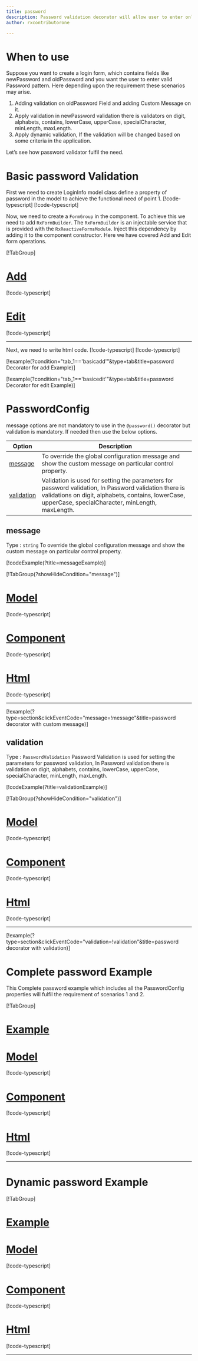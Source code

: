 ```yaml
---
title: password  
description: Password validation decorator will allow user to enter only the input according to correct password validation format.
author: rxcontributorone

---
```

# When to use
Suppose you want to create a login form, which contains fields like newPassword and oldPassword and you want the user to enter valid Password pattern. Here depending upon the requirement these scenarios may arise.	
1. Adding validation on oldPassword Field and adding  Custom Message on it.
2. Apply validation in newPassword validation there is validators on digit, alphabets, contains, lowerCase, upperCase, specialCharacter, minLength, maxLength.
3. Apply dynamic validation, If the validation will be changed based on some criteria in the application.

Let’s see how password validator fulfil the need.

# Basic password Validation
First we need to create LoginInfo model class define a property of password in the model to achieve the functional need of point 1.
[!code-typescript[](\assets\examples\reactive-form-validators\decorators\password\add\login-info.model.ts?condition="tab_1=='basicadd'"&type=section)]
[!code-typescript[](\assets\examples\reactive-form-validators\decorators\password\edit\login-info.model.ts?condition="tab_1=='basicedit'"&type=section)]

Now, we need to create a `FormGroup` in the component. To achieve this we need to add `RxFormBuilder`. The `RxFormBuilder` is an injectable service that is provided with the `RxReactiveFormsModule`. Inject this dependency by adding it to the component constructor.
Here we have covered Add and Edit form operations.

[!TabGroup]
# [Add](#tab\basicadd)
[!code-typescript[](\assets\examples\reactive-form-validators\decorators\password\add\password-add.component.ts)]
# [Edit](#tab\basicedit)
[!code-typescript[](\assets\examples\reactive-form-validators\decorators\password\edit\password-edit.component.ts)]
***

Next, we need to write html code.
[!code-typescript[](\assets\examples\reactive-form-validators\decorators\password\add\password-add.component.html?condition="tab_1=='basicadd'"&type=section)]
[!code-typescript[](\assets\examples\reactive-form-validators\decorators\password\edit\password-edit.component.html?condition="tab_1=='basicedit'"&type=section)]

[!example(?condition="tab_1=='basicadd'"&type=tab&title=password Decorator for add Example)]
<app-password-add></app-password-add>

[!example(?condition="tab_1=='basicedit'"&type=tab&title=password Decorator for edit Example)]
<app-password-edit></app-password-edit>

# PasswordConfig 
message options are not mandatory to use in the `@password()` decorator but validation is mandatory. If needed then use the below options.

|Option | Description |
|--- | ---- |
|[message](#message) | To override the global configuration message and show the custom message on particular control property. |
|[validation](#validation) | Validation is used for setting the parameters for password validation, In Password validation there is validations on digit, alphabets, contains, lowerCase, upperCase, specialCharacter, minLength, maxLength. |

## message 
Type :  `string` 
To override the global configuration message and show the custom message on particular control property.

[!codeExample(?title=messageExample)]

[!TabGroup(?showHideCondition="message")]
# [Model](#tab\messageModel)
[!code-typescript[](\assets\examples\reactive-form-validators\decorators\password\message\login-info.model.ts)]
# [Component](#tab\messageComponent)
[!code-typescript[](\assets\examples\reactive-form-validators\decorators\password\message\password-message.component.ts)]
# [Html](#tab\messageHtml)
[!code-typescript[](\assets\examples\reactive-form-validators\decorators\password\message\password-message.component.html)]
***

[!example(?type=section&clickEventCode="message=!message"&title=password decorator with custom message)]
<app-password-message></app-password-message>

## validation 
Type :  `PasswordValidation`
Password Validation is used for setting the parameters for password validation, In Password validation there is validation on digit, alphabets, contains, lowerCase, upperCase, specialCharacter, minLength, maxLength.

[!codeExample(?title=validationExample)]

[!TabGroup(?showHideCondition="validation")]
# [Model](#tab\validationModel)
[!code-typescript[](\assets\examples\reactive-form-validators\decorators\password\validation\login-info.model.ts)]
# [Component](#tab\validationComponent)
[!code-typescript[](\assets\examples\reactive-form-validators\decorators\password\validation\password-validation.component.ts)]
# [Html](#tab\validationHtml)
[!code-typescript[](\assets\examples\reactive-form-validators\decorators\password\validation\password-validation.component.html)]
***

[!example(?type=section&clickEventCode="validation=!validation"&title=password decorator with validation)]
<app-password-validation></app-password-validation>

# Complete password Example

This Complete password example which includes all the PasswordConfig properties will fulfil the requirement of scenarios 1 and 2.

[!TabGroup]
# [Example](#tab\completeExample)
<app-password-complete></app-password-complete>
# [Model](#tab\completeModel)
[!code-typescript[](\assets\examples\reactive-form-validators\decorators\password\complete\login-info.model.ts)]
# [Component](#tab\completeComponent)
[!code-typescript[](\assets\examples\reactive-form-validators\decorators\password\complete\password-complete.component.ts)]
# [Html](#tab\completeHtml)
[!code-typescript[](\assets\examples\reactive-form-validators\decorators\password\complete\password-complete.component.html)]
***

# Dynamic password Example
[!TabGroup]
# [Example](#tab\dynamicExample)
<app-password-dynamic></app-password-dynamic>
# [Model](#tab\dynamicModel)
[!code-typescript[](\assets\examples\reactive-form-validators\decorators\password\dynamic\login-info.model.ts)]
# [Component](#tab\dynamicComponent)
[!code-typescript[](\assets\examples\reactive-form-validators\decorators\password\dynamic\password-dynamic.component.ts)]
# [Html](#tab\dynamicHtml)
[!code-typescript[](\assets\examples\reactive-form-validators\decorators\password\dynamic\password-dynamic.component.html)]
***